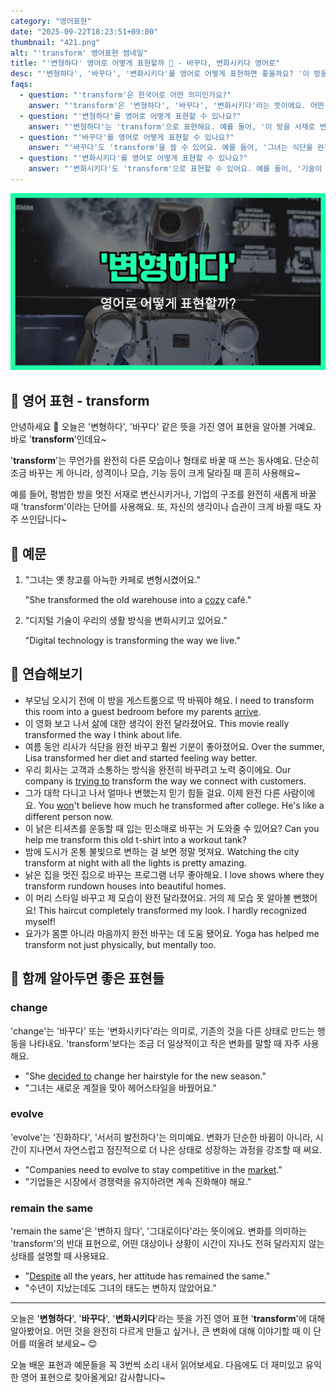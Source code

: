```yaml
---
category: "영어표현"
date: "2025-09-22T18:23:51+09:00"
thumbnail: "421.png"
alt: "'transform' 영어표현 썸네일"
title: "'변형하다' 영어로 어떻게 표현할까 🔄 - 바꾸다, 변화시키다 영어로"
desc: "'변형하다', '바꾸다', '변화시키다'를 영어로 어떻게 표현하면 좋을까요? '이 방을 서재로 변형시켰어요.', '기술이 우리의 삶을 변화시키고 있어요.' 등을 영어로 표현하는 법을 배워봅시다. 다양한 예문을 통해서 연습하고 본인의 표현으로 만들어 보세요."
faqs:
  - question: "'transform'은 한국어로 어떤 의미인가요?"
    answer: "'transform'은 '변형하다', '바꾸다', '변화시키다'라는 뜻이에요. 어떤 것을 완전히 다른 모습이나 형태로 바꿀 때 주로 사용해요."
  - question: "'변형하다'를 영어로 어떻게 표현할 수 있나요?"
    answer: "'변형하다'는 'transform'으로 표현해요. 예를 들어, '이 방을 서재로 변형시켰어요.'는 'I transformed this room into a study.'라고 해요."
  - question: "'바꾸다'를 영어로 어떻게 표현할 수 있나요?"
    answer: "'바꾸다'도 'transform'을 쓸 수 있어요. 예를 들어, '그녀는 식단을 완전히 바꿨어요.'는 'She transformed her diet.'라고 해요."
  - question: "'변화시키다'를 영어로 어떻게 표현할 수 있나요?"
    answer: "'변화시키다'도 'transform'으로 표현할 수 있어요. 예를 들어, '기술이 우리의 삶을 변화시키고 있어요.'는 'Technology is transforming our lives.'라고 말해요."
---
```


!['transform' 영어표현](./421.png)

## 🌟 영어 표현 - transform

안녕하세요 👋 오늘은 '변형하다', '바꾸다' 같은 뜻을 가진 영어 표현을 알아볼 거예요. 바로 '**transform**'인데요~

'**transform**'는 무언가를 완전히 다른 모습이나 형태로 바꿀 때 쓰는 동사예요. 단순히 조금 바꾸는 게 아니라, 성격이나 모습, 기능 등이 크게 달라질 때 흔히 사용해요~

예를 들어, 평범한 방을 멋진 서재로 변신시키거나, 기업의 구조를 완전히 새롭게 바꿀 때 'transform'이라는 단어를 사용해요. 또, 자신의 생각이나 습관이 크게 바뀔 때도 자주 쓰인답니다~

## 📖 예문

1. "그녀는 옛 창고를 아늑한 카페로 변형시켰어요."

   "She transformed the old warehouse into a [cozy](/blog/in-english/408.cozy/) café."

2. "디지털 기술이 우리의 생활 방식을 변화시키고 있어요."

   "Digital technology is transforming the way we live."

## 💬 연습해보기

<ul data-interactive-list>

  <li data-interactive-item>
    <span data-toggler>부모님 오시기 전에 이 방을 게스트룸으로 딱 바꿔야 해요.</span>
    <span data-answer>I need to transform this room into a guest bedroom before my parents <a href="/blog/in-english/403.arrive/">arrive</a>.</span>
  </li>

  <li data-interactive-item>
    <span data-toggler>이 영화 보고 나서 삶에 대한 생각이 완전 달라졌어요.</span>
    <span data-answer>This movie really transformed the way I think about life.</span>
  </li>

  <li data-interactive-item>
    <span data-toggler>여름 동안 리사가 식단을 완전 바꾸고 훨씬 기분이 좋아졌어요.</span>
    <span data-answer>Over the summer, Lisa transformed her diet and started feeling way better.</span>
  </li>

  <li data-interactive-item>
    <span data-toggler>우리 회사는 고객과 소통하는 방식을 완전히 바꾸려고 노력 중이에요.</span>
    <span data-answer>Our company is <a href="/blog/in-english/117.try-to/">trying to</a> transform the way we connect with customers.</span>
  </li>

  <li data-interactive-item>
    <span data-toggler>그가 대학 다니고 나서 얼마나 변했는지 믿기 힘들 걸요. 이제 완전 다른 사람이에요.</span>
    <span data-answer>You <a href="/blog/in-english/456.win/">won</a>'t believe how much he transformed after college. He's like a different person now.</span>
  </li>

  <li data-interactive-item>
    <span data-toggler>이 낡은 티셔츠를 운동할 때 입는 민소매로 바꾸는 거 도와줄 수 있어요?</span>
    <span data-answer>Can you help me transform this old t-shirt into a workout tank?</span>
  </li>

  <li data-interactive-item>
    <span data-toggler>밤에 도시가 온통 불빛으로 변하는 걸 보면 정말 멋져요.</span>
    <span data-answer>Watching the city transform at night with all the lights is pretty amazing.</span>
  </li>

  <li data-interactive-item>
    <span data-toggler>낡은 집을 멋진 집으로 바꾸는 프로그램 너무 좋아해요.</span>
    <span data-answer>I love shows where they transform rundown houses into beautiful homes.</span>
  </li>

  <li data-interactive-item>
    <span data-toggler>이 머리 스타일 바꾸고 제 모습이 완전 달라졌어요. 거의 제 모습 못 알아볼 뻔했어요!</span>
    <span data-answer>This haircut completely transformed my look. I hardly recognized myself!</span>
  </li>

  <li data-interactive-item>
    <span data-toggler>요가가 몸뿐 아니라 마음까지 완전 바꾸는 데 도움 됐어요.</span>
    <span data-answer>Yoga has helped me transform not just physically, but mentally too.</span>
  </li>

</ul>

## 🤝 함께 알아두면 좋은 표현들

### change

'change'는 '바꾸다' 또는 '변화시키다'라는 의미로, 기존의 것을 다른 상태로 만드는 행동을 나타내요. 'transform'보다는 조금 더 일상적이고 작은 변화를 말할 때 자주 사용해요.

- "She [decided to](/blog/in-english/062.decide-to/) change her hairstyle for the new season."
- "그녀는 새로운 계절을 맞아 헤어스타일을 바꿨어요."

### evolve

'evolve'는 '진화하다', '서서히 발전하다'는 의미예요. 변화가 단순한 바뀜이 아니라, 시간이 지나면서 자연스럽고 점진적으로 더 나은 상태로 성장하는 과정을 강조할 때 써요.

- "Companies need to evolve to stay competitive in the [market](/blog/in-english/641.market/)."
- "기업들은 시장에서 경쟁력을 유지하려면 계속 진화해야 해요."

### remain the same

'remain the same'은 '변하지 않다', '그대로이다'라는 뜻이에요. 변화를 의미하는 'transform'의 반대 표현으로, 어떤 대상이나 상황이 시간이 지나도 전혀 달라지지 않는 상태를 설명할 때 사용돼요.

- "[Despite](/blog/in-english/341.despite/) all the years, her attitude has remained the same."
- "수년이 지났는데도 그녀의 태도는 변하지 않았어요."

---

오늘은 '**변형하다**', '**바꾸다**', '**변화시키다**'라는 뜻을 가진 영어 표현 '**transform**'에 대해 알아봤어요. 어떤 것을 완전히 다르게 만들고 싶거나, 큰 변화에 대해 이야기할 때 이 단어를 떠올려 보세요~ 😊

오늘 배운 표현과 예문들을 꼭 3번씩 소리 내서 읽어보세요. 다음에도 더 재미있고 유익한 영어 표현으로 찾아올게요! 감사합니다~
